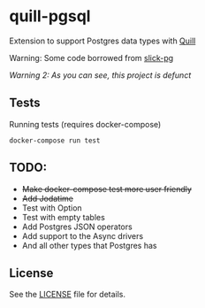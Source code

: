 # quill-pgsql
Extension to support Postgres data types with [Quill](https://github.com/getquill/quill)

Warning: Some code borrowed from [slick-pg](https://github.com/tminglei/slick-pg)

_Warning 2: As you can see, this project is defunct_

## Tests
Running tests (requires docker-compose)

    docker-compose run test

## TODO:
  * ~~Make docker-compose test more user friendly~~
  * ~~Add Jodatime~~
  * Test with Option
  * Test with empty tables
  * Add Postgres JSON operators
  * Add support to the Async drivers
  * And all other types that Postgres has

## License

See the [LICENSE](https://github.com/gustavoamigo/quill-pgsql/blob/master/LICENSE) file for details.
